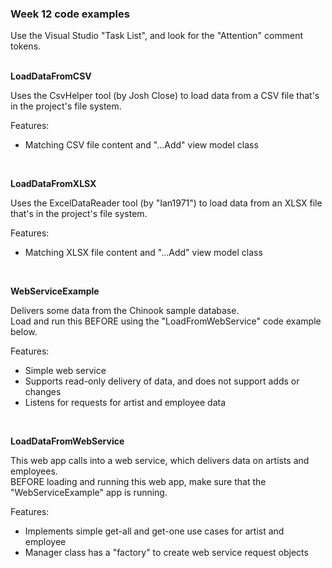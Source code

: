### Week 12 code examples  

Use the Visual Studio "Task List", and look for the "Attention" comment tokens.  
<br>

**LoadDataFromCSV**

Uses the CsvHelper tool (by Josh Close) to load data from a CSV file that's in the project's file system.  

Features:  
- Matching CSV file content and "...Add" view model class  
<br>

**LoadDataFromXLSX**

Uses the ExcelDataReader tool (by "Ian1971") to load data from an XLSX file that's in the project's file system.  

Features:  
- Matching XLSX file content and "...Add" view model class  
<br>

**WebServiceExample**

Delivers some data from the Chinook sample database.  
Load and run this BEFORE using the "LoadFromWebService" code example below.  

Features:  
- Simple web service  
- Supports read-only delivery of data, and does not support adds or changes  
- Listens for requests for artist and employee data  
<br>

**LoadDataFromWebService**

This web app calls into a web service, which delivers data on artists and employees.  
BEFORE loading and running this web app, make sure that the "WebServiceExample" app is running.  

Features:  
- Implements simple get-all and get-one use cases for artist and employee  
- Manager class has a "factory" to create web service request objects  
